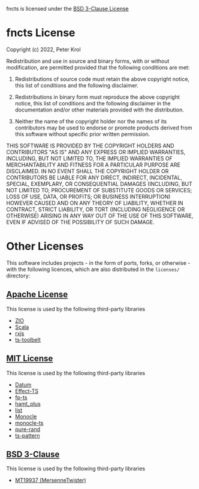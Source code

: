 fncts is licensed under the [BSD 3-Clause License](https://opensource.org/licenses/BSD-3-Clause)

# fncts License

Copyright (c) 2022, Peter Krol

Redistribution and use in source and binary forms, with or without
modification, are permitted provided that the following conditions are met:

1. Redistributions of source code must retain the above copyright notice, this
   list of conditions and the following disclaimer.

2. Redistributions in binary form must reproduce the above copyright notice,
   this list of conditions and the following disclaimer in the documentation
   and/or other materials provided with the distribution.

3. Neither the name of the copyright holder nor the names of its
   contributors may be used to endorse or promote products derived from
   this software without specific prior written permission.

THIS SOFTWARE IS PROVIDED BY THE COPYRIGHT HOLDERS AND CONTRIBUTORS "AS IS"
AND ANY EXPRESS OR IMPLIED WARRANTIES, INCLUDING, BUT NOT LIMITED TO, THE
IMPLIED WARRANTIES OF MERCHANTABILITY AND FITNESS FOR A PARTICULAR PURPOSE ARE
DISCLAIMED. IN NO EVENT SHALL THE COPYRIGHT HOLDER OR CONTRIBUTORS BE LIABLE
FOR ANY DIRECT, INDIRECT, INCIDENTAL, SPECIAL, EXEMPLARY, OR CONSEQUENTIAL
DAMAGES (INCLUDING, BUT NOT LIMITED TO, PROCUREMENT OF SUBSTITUTE GOODS OR
SERVICES; LOSS OF USE, DATA, OR PROFITS; OR BUSINESS INTERRUPTION) HOWEVER
CAUSED AND ON ANY THEORY OF LIABILITY, WHETHER IN CONTRACT, STRICT LIABILITY,
OR TORT (INCLUDING NEGLIGENCE OR OTHERWISE) ARISING IN ANY WAY OUT OF THE USE
OF THIS SOFTWARE, EVEN IF ADVISED OF THE POSSIBILITY OF SUCH DAMAGE.

# Other Licenses

This software includes projects - in the form of ports, forks, or otherwise - with the following licences, which are also distributed in the `licenses/` directory:

## [Apache License](http://www.apache.org/licenses/LICENSE-2.0)

This license is used by the following third-party libraries

- [ZIO](https://github.com/zio)
- [Scala](https://github.com/scala/scala)
- [rxjs](https://github.com/ReactiveX/rxjs)
- [ts-toolbelt](https://github.com/millsp/ts-toolbelt)

## [MIT License](https://opensource.org/licenses/MIT)

This license is used by the following third-party libraries

- [Datum](https://github.com/nullpub/datum)
- [Effect-TS](https://github.com/Effect-TS/)
- [fp-ts](https://github.com/gcanti/fp-ts)
- [hamt_plus](https://github.com/mattbierner/hamt_plus)
- [list](https://github.com/funkia/list)
- [Monocle](https://github.com/optics-dev/Monocle)
- [monocle-ts](https://github.com/gcanti/monocle-ts)
- [pure-rand](https://github.com/dubzzz/pure-rand)
- [ts-pattern](https://github.com/gvergnaud/ts-pattern)

## [BSD 3-Clause](https://opensource.org/licenses/BSD-3-Clause)

This license is used by the following third-party libraries

- [MT19937 (MersenneTwister)](http://www.math.sci.hiroshima-u.ac.jp/m-mat/MT/emt.html)
